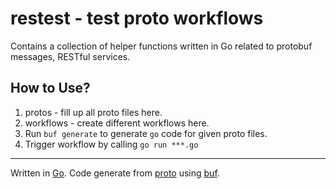 # restest - test proto workflows

Contains a collection of helper functions written in Go related to protobuf messages, RESTful services.

## How to Use?

1. protos - fill up all proto files here.
1. workflows - create different workflows here.
1. Run `buf generate` to generate `go` code for given proto files.
1. Trigger workflow by calling `go run ***.go`

---

Written in [Go](https://go.dev/).
Code generate from [proto](https://protobuf.dev/) using [buf](https://buf.build/).
